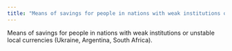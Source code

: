 ```yaml
---
title: "Means of savings for people in nations with weak institutions or unstable local currencies (Ukraine, Argentina, South Africa)"
---
```

Means of savings for people in nations with weak institutions or unstable local currencies (Ukraine, Argentina, South Africa). 